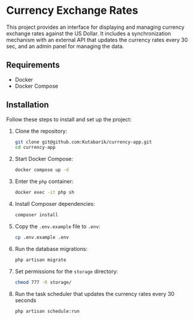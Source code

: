 # Currency Exchange Rates

This project provides an interface for displaying and managing currency exchange rates against the US Dollar. It includes a synchronization mechanism with an external API that updates the currency rates every 30 sec, and an admin panel for managing the data.

## Requirements

- Docker
- Docker Compose

## Installation

Follow these steps to install and set up the project:

1. Clone the repository:

   ```bash
   git clone git@github.com:Kutabarik/currency-app.git
   cd currency-app
   ```

2. Start Docker Compose:

   ```bash
   docker compose up -d
   ```

3. Enter the `php` container:

   ```bash
   docker exec -it php sh
   ```

4. Install Composer dependencies:

   ```bash
   composer install
   ```

5. Copy the `.env.example` file to `.env`:

   ```bash
   cp .env.example .env
   ```

6. Run the database migrations:

   ```bash
   php artisan migrate
   ```

7. Set permissions for the `storage` directory:
   ```bash
   chmod 777 -R storage/
   ```
8. Run the task scheduler that updates the currency rates every 30 seconds
   ```bash
   php artisan schedule:run
   ```
